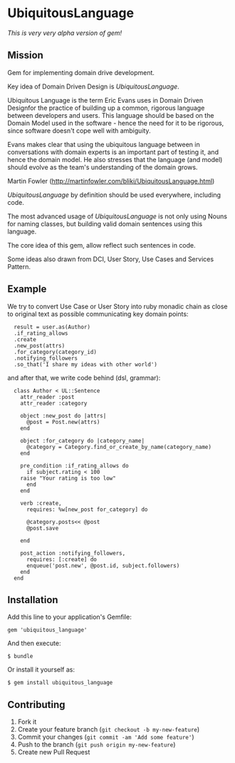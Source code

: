# UbiquitousLanguage

*This is very very alpha version of gem!*

## Mission

Gem for implementing domain drive development.

Key idea of Domain Driven Design is *UbiquitousLanguage*.

  Ubiquitous Language is the term Eric Evans uses in Domain Driven Designfor
  the practice of building up a common, rigorous language between developers and users.
  This language should be based on the Domain Model used in the software -
  hence the need for it to be rigorous, since software doesn't cope well with ambiguity.

  Evans makes clear that using the ubiquitous language between in conversations
  with domain experts is an important part of testing it, and hence the domain model.
  He also stresses that the language (and model) should evolve as the team's understanding of the domain grows.

Martin Fowler (http://martinfowler.com/bliki/UbiquitousLanguage.html)

*UbiquitousLanguage* by definition should be used everywhere, including code.

The most advanced usage of *UbiquitousLanguage* is not only using Nouns for naming classes,
but building valid domain sentences using this language.

The core idea of this gem, allow reflect such sentences in code.

Some ideas also drawn from DCI, User Story, Use Cases and Services Pattern.

## Example

We try to convert Use Case or User Story
into ruby monadic chain
as close to original text as possible
communicating key domain points:

```
  result = user.as(Author)
  .if_rating_allows
  .create
  .new_post(attrs)
  .for_category(category_id)
  .notifying_followers
  .so_that('I share my ideas with other world')

```

and after that, we write code behind (dsl, grammar):

```
  class Author < UL::Sentence
    attr_reader :post
    attr_reader :category

    object :new_post do |attrs|
      @post = Post.new(attrs)
    end

    object :for_category do |category_name|
      @category = Category.find_or_create_by_name(category_name)
    end

    pre_condition :if_rating_allows do
      if subject.rating < 100
	raise "Your rating is too low"
      end
    end

    verb :create,
      requires: %w[new_post for_category] do

      @category.posts<< @post
      @post.save

    end

    post_action :notifying_followers,
      requires: [:create] do
      enqueue('post.new', @post.id, subject.followers)
    end
  end

```

## Installation

Add this line to your application's Gemfile:

    gem 'ubiquitous_language'

And then execute:

    $ bundle

Or install it yourself as:

    $ gem install ubiquitous_language

## Contributing

1. Fork it
2. Create your feature branch (`git checkout -b my-new-feature`)
3. Commit your changes (`git commit -am 'Add some feature'`)
4. Push to the branch (`git push origin my-new-feature`)
5. Create new Pull Request
